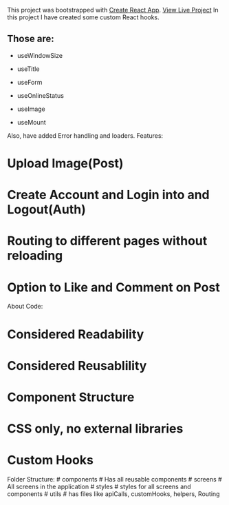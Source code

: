 This project was bootstrapped with [Create React App](https://github.com/facebook/create-react-app).
<a href="https://quick-shareit.vercel.app/">View Live Project</a>
In this project I have created some custom React hooks.

<h2>Those are:</h2>

- useWindowSize

- useTitle

- useForm

- useOnlineStatus

- useImage

- useMount

Also, have added Error handling and loaders.
Features:

# Upload Image(Post)

# Create Account and Login into and Logout(Auth)

# Routing to different pages without reloading

# Option to Like and Comment on Post

About Code:

# Considered Readability

# Considered Reusablility

# Component Structure

# CSS only, no external libraries

# Custom Hooks

Folder Structure: # components # Has all reusable components # screens # All screens in the application # styles # styles for all screens and components # utils # has files like apiCalls, customHooks, helpers, Routing
